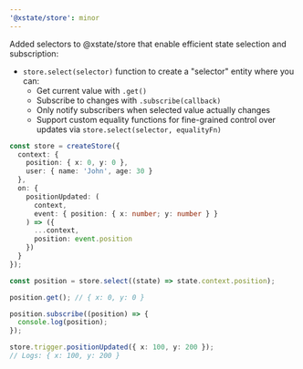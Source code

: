 ```yaml
---
'@xstate/store': minor
---
```


Added selectors to @xstate/store that enable efficient state selection and subscription:

- `store.select(selector)` function to create a "selector" entity where you can:
  - Get current value with `.get()`
  - Subscribe to changes with `.subscribe(callback)`
  - Only notify subscribers when selected value actually changes
  - Support custom equality functions for fine-grained control over updates via `store.select(selector, equalityFn)`

```ts
const store = createStore({
  context: {
    position: { x: 0, y: 0 },
    user: { name: 'John', age: 30 }
  },
  on: {
    positionUpdated: (
      context,
      event: { position: { x: number; y: number } }
    ) => ({
      ...context,
      position: event.position
    })
  }
});

const position = store.select((state) => state.context.position);

position.get(); // { x: 0, y: 0 }

position.subscribe((position) => {
  console.log(position);
});

store.trigger.positionUpdated({ x: 100, y: 200 });
// Logs: { x: 100, y: 200 }
```

